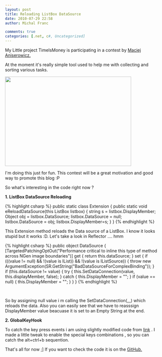 ```yaml
---
layout: post
title: Reloading ListBox DataSource
date: 2010-07-29 22:58
author: Michal Franc

comments: true
categories: [.net, c#, Uncategorized]
---
```

My Little project TimeIsMoney is participating in a contest by <a href="http://www.maciejaniserowicz.com/">Maciej Aniserowicz.</a>

At the moment it's really simple tool used to help me with collecting and sorting various tasks.

<a href="http://lammichalfranc.files.wordpress.com/2010/07/timeismoney.png"><img class="aligncenter size-full wp-image-480" title="TimeIsMoney" src="http://lammichalfranc.files.wordpress.com/2010/07/timeismoney.png" alt="" width="417" height="295" /></a>

I'm doing this just for fun. This contest will be a great motivation and good way to promote this blog :P

So what's interesting in the code right now ?

<strong>1. ListBox DataSource Reloading</strong>

{% highlight csharp %}
public static class Extension
{
    public static void eReloadDataSource(this ListBox listbox)
    {
    string s = listbox.DisplayMember;
    Object obj = listbox.DataSource;
    listbox.DataSource = null;
    listbox.DataSource = obj;
    listbox.DisplayMember=s;
    }
}
{% endhighlight %}

This Extension method reloads the Data source of a ListBox. I know it looks stupid but it works :D.
Let's take a look in Reflector …. hmm

{% highlight csharp %}
public object DataSource
{
     [TargetedPatchingOptOut("Performance critical to inline this type of method across NGen image boundaries")]
     get
     {
          return this.dataSource;
     }
     set
     {
          if (((value != null) &amp;&amp; !(value is IList)) &amp;&amp; !(value is IListSource))
     {
     throw new ArgumentException(SR.GetString("BadDataSourceForComplexBinding"));
     }
     if (this.dataSource != value)
     {
          try
          {
               this.SetDataConnection(value, this.displayMember, false);
          }
          catch
          {
               this.DisplayMember = "";
          }
          if (value == null)
          {
               this.DisplayMember = "";
          }
     }
}
{% endhighlight %}

&nbsp;

So by assigning null value i m calling the SetDataConnection(,,,) which reloads the data. Also you can easily see that we have to reasssign DisplayMember value beacuase it is set to an Empty String at the end.

<strong>2. GlobalKeyHook</strong>

To catch the key press events i am using slightly modified code from <a href="http://www.codeproject.com/KB/cs/CSLLKeyboardHook.aspx">link</a> . I made a little tweak to enable the special keys combinations , so you can catch the alt+ctrl+b sequention.

That's all for now ;] If you want to check the code it is on the <a href="http://github.com/Michal Franc
ik/TimeIsMoney">GitHub.</a>
